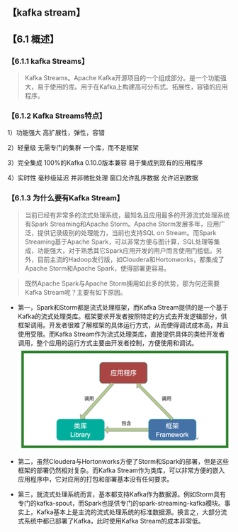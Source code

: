 ## 【kafka stream】

## 【6.1 概述】
### 【6.1.1 kafka Streams】
>Kafka Streams。Apache Kafka开源项目的一个组成部分。是一个功能强大，易于使用的库。用于在Kafka上构建高可分布式、拓展性，容错的应用程序。

### 【6.1.2 Kafka Streams特点】
1）功能强大 
高扩展性，弹性，容错 

2）轻量级 
无需专门的集群 
一个库，而不是框架

3）完全集成 
100%的Kafka 0.10.0版本兼容
易于集成到现有的应用程序 

4）实时性
毫秒级延迟 
并非微批处理 
窗口允许乱序数据 
允许迟到数据

### 【6.1.3 为什么要有Kafka Stream】
>当前已经有非常多的流式处理系统，最知名且应用最多的开源流式处理系统有Spark Streaming和Apache Storm。Apache Storm发展多年，应用广泛，提供记录级别的处理能力，当前也支持SQL on 
Stream。而Spark Streaming基于Apache Spark，可以非常方便与图计算，SQL处理等集成，功能强大，对于熟悉其它Spark应用开发的用户而言使用门槛低。另外，目前主流的Hadoop发行版，如Cloudera和Hortonworks，都集成了Apache Storm和Apache Spark，使得部署更容易。        

>既然Apache Spark与Apache Storm拥用如此多的优势，那为何还需要Kafka Stream呢？主要有如下原因。        

- 第一，Spark和Storm都是流式处理框架，而Kafka 
Stream提供的是一个基于Kafka的流式处理类库。框架要求开发者按照特定的方式去开发逻辑部分，供框架调用。开发者很难了解框架的具体运行方式，从而使得调试成本高，并且使用受限。而Kafka Stream作为流式处理类库，直接提供具体的类给开发者调用，整个应用的运行方式主要由开发者控制，方便使用和调试。
![](../99-【img】/MQ/12-kafka-kuangjia.png)       
        
        
- 第二，虽然Cloudera与Hortonworks方便了Storm和Spark的部署，但是这些框架的部署仍然相对复杂。而Kafka Stream作为类库，可以非常方便的嵌入应用程序中，它对应用的打包和部署基本没有任何要求。       

- 第三，就流式处理系统而言，基本都支持Kafka作为数据源。例如Storm具有专门的kafka-spout，而Spark也提供专门的spark-streaming-kafka模块。事实上，Kafka基本上是主流的流式处理系统的标准数据源。换言之，大部分流式系统中都已部署了Kafka，此时使用Kafka Stream的成本非常低。  




















